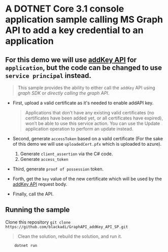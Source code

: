 # A DOTNET Core 3.1 console application sample calling MS Graph API to add a key credential to an application

## For this demo we will use [addKey API](https://docs.microsoft.com/en-us/graph/api/application-addkey?view=graph-rest-1.0&tabs=http) for `application`, but the code can be changed to use `service principal` instead.

> This sample provides the ability to either call the `addKey` API using _graph SDK_ or _directly calling the graph API_.

- First, upload a valid certificate as it's needed to enable addAPI key.

  > Applications that don’t have any existing valid certificates (no certificates have been added yet, or all certificates have expired), won’t be able to use this service action. You can use the Update application operation to perform an update instead.

- Second, generate `accessToken` based on a vaild certificate (For the sake of this demo we will use `uploadedCert.pfx` which is uploaded to azure).

  1. Generate `client_assertion` via the C# code.
  1. Generate `access_token`

- Third, generate `proof of possession` token.

- Forth, get the `key` value of the new certificate which will be used by the [addKey API](https://docs.microsoft.com/en-us/graph/api/application-addkey?view=graph-rest-1.0&tabs=http) request body.

- Finally, call the API.

## Running the sample

Clone this repository `git clone https://github.com/blackadi/GraphAPI_addKey_API_SP.git`

> Clean the solution, rebuild the solution, and run it.

```console
    dotnet run
```
